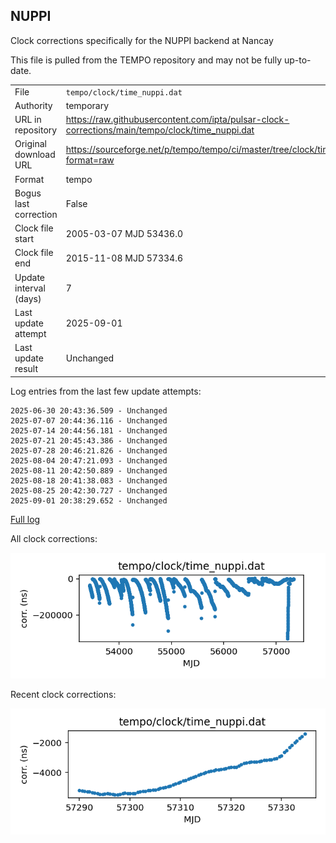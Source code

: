 
## NUPPI

Clock corrections specifically for the NUPPI backend at Nancay

This file is pulled from the TEMPO repository and may not be fully
up-to-date.

|     |     |
|:--- |:--- |
| File | `tempo/clock/time_nuppi.dat` |
| Authority | temporary |
| URL in repository | <https://raw.githubusercontent.com/ipta/pulsar-clock-corrections/main/tempo/clock/time_nuppi.dat> |
| Original download URL | <https://sourceforge.net/p/tempo/tempo/ci/master/tree/clock/time_nuppi.dat?format=raw> |
| Format | tempo |
| Bogus last correction | False |
| Clock file start | 2005-03-07 MJD 53436.0 |
| Clock file end | 2015-11-08 MJD 57334.6 |
| Update interval (days) | 7 |
| Last update attempt | 2025-09-01 |
| Last update result | Unchanged |

Log entries from the last few update attempts:
```
2025-06-30 20:43:36.509 - Unchanged
2025-07-07 20:44:36.116 - Unchanged
2025-07-14 20:44:56.181 - Unchanged
2025-07-21 20:45:43.386 - Unchanged
2025-07-28 20:46:21.826 - Unchanged
2025-08-04 20:47:21.093 - Unchanged
2025-08-11 20:42:50.889 - Unchanged
2025-08-18 20:41:38.083 - Unchanged
2025-08-25 20:42:30.727 - Unchanged
2025-09-01 20:38:29.652 - Unchanged
```
[Full log](https://raw.githubusercontent.com/ipta/pulsar-clock-corrections/main/log/tempo/clock/time_nuppi.dat.log)


All clock corrections:

![plot of all clock corrections](time_nuppi.dat.png "All corrections")

Recent clock corrections:

![plot of recent clock corrections](time_nuppi.dat.short.png "Recent corrections")

